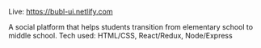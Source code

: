 Live: https://bubl-ui.netlify.com

A social platform that helps students transition from elementary school to middle school. Tech used: HTML/CSS, React/Redux, Node/Express
